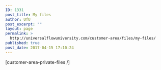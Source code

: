 ```yaml
---
ID: 1331
post_title: My files
author: UfU
post_excerpt: ""
layout: page
permalink: >
  http://universalflowuniversity.com/customer-area/files/my-files/
published: true
post_date: 2017-04-15 17:10:24
---
```

[customer-area-private-files /]